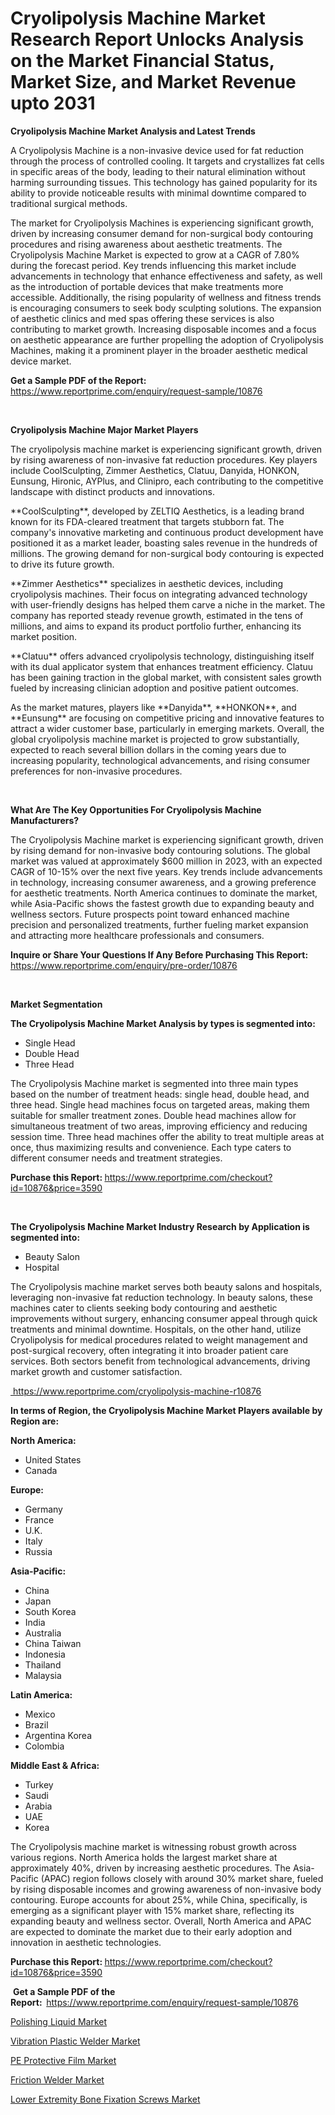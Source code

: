 <p><h1>Cryolipolysis Machine Market Research Report Unlocks Analysis on the Market Financial Status, Market Size, and Market Revenue upto 2031</h1></p><p><strong>Cryolipolysis Machine Market Analysis and Latest Trends</strong></p>
<p><p>A Cryolipolysis Machine is a non-invasive device used for fat reduction through the process of controlled cooling. It targets and crystallizes fat cells in specific areas of the body, leading to their natural elimination without harming surrounding tissues. This technology has gained popularity for its ability to provide noticeable results with minimal downtime compared to traditional surgical methods.</p><p>The market for Cryolipolysis Machines is experiencing significant growth, driven by increasing consumer demand for non-surgical body contouring procedures and rising awareness about aesthetic treatments. The Cryolipolysis Machine Market is expected to grow at a CAGR of 7.80% during the forecast period. Key trends influencing this market include advancements in technology that enhance effectiveness and safety, as well as the introduction of portable devices that make treatments more accessible. Additionally, the rising popularity of wellness and fitness trends is encouraging consumers to seek body sculpting solutions. The expansion of aesthetic clinics and med spas offering these services is also contributing to market growth. Increasing disposable incomes and a focus on aesthetic appearance are further propelling the adoption of Cryolipolysis Machines, making it a prominent player in the broader aesthetic medical device market.</p></p>
<p><strong>Get a Sample PDF of the Report:&nbsp;</strong> <a href="https://www.reportprime.com/enquiry/request-sample/10876">https://www.reportprime.com/enquiry/request-sample/10876</a></p>
<p>&nbsp;</p>
<p><strong>Cryolipolysis Machine Major Market Players</strong></p>
<p><p>The cryolipolysis machine market is experiencing significant growth, driven by rising awareness of non-invasive fat reduction procedures. Key players include CoolSculpting, Zimmer Aesthetics, Clatuu, Danyida, HONKON, Eunsung, Hironic, AYPlus, and Clinipro, each contributing to the competitive landscape with distinct products and innovations.</p><p>**CoolSculpting**, developed by ZELTIQ Aesthetics, is a leading brand known for its FDA-cleared treatment that targets stubborn fat. The company's innovative marketing and continuous product development have positioned it as a market leader, boasting sales revenue in the hundreds of millions. The growing demand for non-surgical body contouring is expected to drive its future growth.</p><p>**Zimmer Aesthetics** specializes in aesthetic devices, including cryolipolysis machines. Their focus on integrating advanced technology with user-friendly designs has helped them carve a niche in the market. The company has reported steady revenue growth, estimated in the tens of millions, and aims to expand its product portfolio further, enhancing its market position.</p><p>**Clatuu** offers advanced cryolipolysis technology, distinguishing itself with its dual applicator system that enhances treatment efficiency. Clatuu has been gaining traction in the global market, with consistent sales growth fueled by increasing clinician adoption and positive patient outcomes.</p><p>As the market matures, players like **Danyida**, **HONKON**, and **Eunsung** are focusing on competitive pricing and innovative features to attract a wider customer base, particularly in emerging markets. Overall, the global cryolipolysis machine market is projected to grow substantially, expected to reach several billion dollars in the coming years due to increasing popularity, technological advancements, and rising consumer preferences for non-invasive procedures.</p></p>
<p>&nbsp;</p>
<p><strong>What Are The Key Opportunities For Cryolipolysis Machine Manufacturers?</strong></p>
<p><p>The Cryolipolysis Machine market is experiencing significant growth, driven by rising demand for non-invasive body contouring solutions. The global market was valued at approximately $600 million in 2023, with an expected CAGR of 10-15% over the next five years. Key trends include advancements in technology, increasing consumer awareness, and a growing preference for aesthetic treatments. North America continues to dominate the market, while Asia-Pacific shows the fastest growth due to expanding beauty and wellness sectors. Future prospects point toward enhanced machine precision and personalized treatments, further fueling market expansion and attracting more healthcare professionals and consumers.</p></p>
<p><strong>Inquire or Share Your Questions If Any Before Purchasing This Report:</strong> <a href="https://www.reportprime.com/enquiry/pre-order/10876">https://www.reportprime.com/enquiry/pre-order/10876</a></p>
<p>&nbsp;</p>
<p><strong>Market Segmentation</strong></p>
<p><strong>The Cryolipolysis Machine Market Analysis by types is segmented into:</strong></p>
<p><ul><li>Single Head</li><li>Double Head</li><li>Three Head</li></ul></p>
<p><p>The Cryolipolysis Machine market is segmented into three main types based on the number of treatment heads: single head, double head, and three head. Single head machines focus on targeted areas, making them suitable for smaller treatment zones. Double head machines allow for simultaneous treatment of two areas, improving efficiency and reducing session time. Three head machines offer the ability to treat multiple areas at once, thus maximizing results and convenience. Each type caters to different consumer needs and treatment strategies.</p></p>
<p><strong>Purchase this Report:&nbsp;</strong><a href="https://www.reportprime.com/checkout?id=10876&price=3590">https://www.reportprime.com/checkout?id=10876&price=3590</a></p>
<p>&nbsp;</p>
<p><strong>The Cryolipolysis Machine Market Industry Research by Application is segmented into:</strong></p>
<p><ul><li>Beauty Salon</li><li>Hospital</li></ul></p>
<p><p>The Cryolipolysis machine market serves both beauty salons and hospitals, leveraging non-invasive fat reduction technology. In beauty salons, these machines cater to clients seeking body contouring and aesthetic improvements without surgery, enhancing consumer appeal through quick treatments and minimal downtime. Hospitals, on the other hand, utilize Cryolipolysis for medical procedures related to weight management and post-surgical recovery, often integrating it into broader patient care services. Both sectors benefit from technological advancements, driving market growth and customer satisfaction.</p></p>
<p><a href="https://www.reportprime.com/cryolipolysis-machine-r10876">&nbsp;https://www.reportprime.com/cryolipolysis-machine-r10876</a></p>
<p><strong>In terms of Region, the Cryolipolysis Machine Market Players available by Region are:</strong></p>
<p>
    <p> <strong> North America: </strong>
        <ul>
            <li>United States</li>
            <li>Canada</li>
        </ul>
        </p> 
    <p> <strong> Europe: </strong>
        <ul>
            <li>Germany</li>
            <li>France</li>
            <li>U.K.</li>
            <li>Italy</li>
            <li>Russia</li>
        </ul>
        </p> 
    <p> <strong> Asia-Pacific: </strong>
        <ul>
            <li>China</li>
            <li>Japan</li>
            <li>South Korea</li>
            <li>India</li>
            <li>Australia</li>
            <li>China Taiwan</li>
            <li>Indonesia</li>
            <li>Thailand</li>
            <li>Malaysia</li>
        </ul>
        </p> 
    <p> <strong> Latin America: </strong>
        <ul>
            <li>Mexico</li>
            <li>Brazil</li>
            <li>Argentina Korea</li>
            <li>Colombia</li>
        </ul>
        </p> 
    <p> <strong> Middle East & Africa: </strong>
        <ul>
            <li>Turkey</li>
            <li>Saudi</li>
            <li>Arabia</li>
            <li>UAE</li>
            <li>Korea</li>
        </ul>
    </p>
    </p>
<p><p>The Cryolipolysis machine market is witnessing robust growth across various regions. North America holds the largest market share at approximately 40%, driven by increasing aesthetic procedures. The Asia-Pacific (APAC) region follows closely with around 30% market share, fueled by rising disposable incomes and growing awareness of non-invasive body contouring. Europe accounts for about 25%, while China, specifically, is emerging as a significant player with 15% market share, reflecting its expanding beauty and wellness sector. Overall, North America and APAC are expected to dominate the market due to their early adoption and innovation in aesthetic technologies.</p></p>
<p><strong>Purchase this Report: </strong><a href="https://www.reportprime.com/checkout?id=10876&price=3590">https://www.reportprime.com/checkout?id=10876&price=3590</a></p>
<p>&nbsp;<strong>Get a Sample PDF of the Report:&nbsp;&nbsp;</strong><a href="https://www.reportprime.com/enquiry/request-sample/10876">https://www.reportprime.com/enquiry/request-sample/10876</a></p>
<p><strong></strong></p>
<p><p><a href="https://www.linkedin.com/pulse/what-growth-opportunities-challenges-polishing-liquid-market-txjie?trackingId=1DMuFS5jRGqFEFcIsowAnA%3D%3D">Polishing Liquid Market</a></p><p><a href="https://issuu.com/reportprime-2/docs/vibration-plastic-welder-market-siz_b000a800bc4263">Vibration Plastic Welder Market</a></p><p><a href="https://www.linkedin.com/pulse/pe-protective-film-market-overview-regional-outlook-competitive-nos7e?trackingId=Q6c9zzahQU27OjXFfO3%2Fcg%3D%3D">PE Protective Film Market</a></p><p><a href="https://issuu.com/reportprime-2/docs/friction-welder-market-size-2030.pp_f45ca9ffd646d9">Friction Welder Market</a></p><p><a href="https://medium.com/@babymorar/the-lower-extremity-bone-fixation-screws-market-prioritizes-cost-control-and-efficiency-c85549f5c27b">Lower Extremity Bone Fixation Screws Market</a></p></p>
